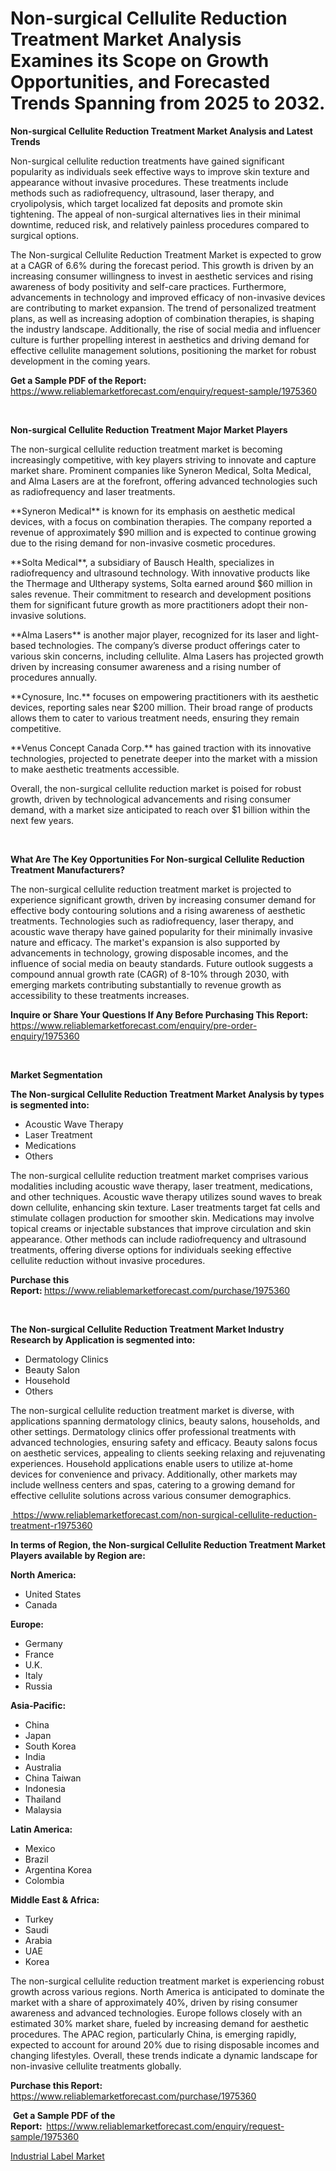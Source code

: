 <p><h1>Non-surgical Cellulite Reduction Treatment Market Analysis Examines its Scope on Growth Opportunities, and Forecasted Trends Spanning from 2025 to 2032.</h1></p><p><strong>Non-surgical Cellulite Reduction Treatment Market Analysis and Latest Trends</strong></p>
<p><p>Non-surgical cellulite reduction treatments have gained significant popularity as individuals seek effective ways to improve skin texture and appearance without invasive procedures. These treatments include methods such as radiofrequency, ultrasound, laser therapy, and cryolipolysis, which target localized fat deposits and promote skin tightening. The appeal of non-surgical alternatives lies in their minimal downtime, reduced risk, and relatively painless procedures compared to surgical options.</p><p>The Non-surgical Cellulite Reduction Treatment Market is expected to grow at a CAGR of 6.6% during the forecast period. This growth is driven by an increasing consumer willingness to invest in aesthetic services and rising awareness of body positivity and self-care practices. Furthermore, advancements in technology and improved efficacy of non-invasive devices are contributing to market expansion. The trend of personalized treatment plans, as well as increasing adoption of combination therapies, is shaping the industry landscape. Additionally, the rise of social media and influencer culture is further propelling interest in aesthetics and driving demand for effective cellulite management solutions, positioning the market for robust development in the coming years.</p></p>
<p><strong>Get a Sample PDF of the Report:&nbsp;</strong> <a href="https://www.reliablemarketforecast.com/enquiry/request-sample/1975360?utm_campaign=3171&utm_medium=2&utm_source=Github&utm_content=ia&utm_term=28032025&utm_id=non-surgical-cellulite-reduction-treatment">https://www.reliablemarketforecast.com/enquiry/request-sample/1975360</a></p>
<p>&nbsp;</p>
<p><strong>Non-surgical Cellulite Reduction Treatment Major Market Players</strong></p>
<p><p>The non-surgical cellulite reduction treatment market is becoming increasingly competitive, with key players striving to innovate and capture market share. Prominent companies like Syneron Medical, Solta Medical, and Alma Lasers are at the forefront, offering advanced technologies such as radiofrequency and laser treatments.</p><p>**Syneron Medical** is known for its emphasis on aesthetic medical devices, with a focus on combination therapies. The company reported a revenue of approximately $90 million and is expected to continue growing due to the rising demand for non-invasive cosmetic procedures.</p><p>**Solta Medical**, a subsidiary of Bausch Health, specializes in radiofrequency and ultrasound technology. With innovative products like the Thermage and Ultherapy systems, Solta earned around $60 million in sales revenue. Their commitment to research and development positions them for significant future growth as more practitioners adopt their non-invasive solutions.</p><p>**Alma Lasers** is another major player, recognized for its laser and light-based technologies. The company’s diverse product offerings cater to various skin concerns, including cellulite. Alma Lasers has projected growth driven by increasing consumer awareness and a rising number of procedures annually.</p><p>**Cynosure, Inc.** focuses on empowering practitioners with its aesthetic devices, reporting sales near $200 million. Their broad range of products allows them to cater to various treatment needs, ensuring they remain competitive.</p><p>**Venus Concept Canada Corp.** has gained traction with its innovative technologies, projected to penetrate deeper into the market with a mission to make aesthetic treatments accessible. </p><p>Overall, the non-surgical cellulite reduction market is poised for robust growth, driven by technological advancements and rising consumer demand, with a market size anticipated to reach over $1 billion within the next few years.</p></p>
<p>&nbsp;</p>
<p><strong>What Are The Key Opportunities For Non-surgical Cellulite Reduction Treatment Manufacturers?</strong></p>
<p><p>The non-surgical cellulite reduction treatment market is projected to experience significant growth, driven by increasing consumer demand for effective body contouring solutions and a rising awareness of aesthetic treatments. Technologies such as radiofrequency, laser therapy, and acoustic wave therapy have gained popularity for their minimally invasive nature and efficacy. The market's expansion is also supported by advancements in technology, growing disposable incomes, and the influence of social media on beauty standards. Future outlook suggests a compound annual growth rate (CAGR) of 8-10% through 2030, with emerging markets contributing substantially to revenue growth as accessibility to these treatments increases.</p></p>
<p><strong>Inquire or Share Your Questions If Any Before Purchasing This Report:</strong> <a href="https://www.reliablemarketforecast.com/enquiry/pre-order-enquiry/1975360?utm_campaign=3171&utm_medium=2&utm_source=Github&utm_content=ia&utm_term=28032025&utm_id=non-surgical-cellulite-reduction-treatment">https://www.reliablemarketforecast.com/enquiry/pre-order-enquiry/1975360</a></p>
<p>&nbsp;</p>
<p><strong>Market Segmentation</strong></p>
<p><strong>The Non-surgical Cellulite Reduction Treatment Market Analysis by types is segmented into:</strong></p>
<p><ul><li>Acoustic Wave Therapy</li><li>Laser Treatment</li><li>Medications</li><li>Others</li></ul></p>
<p><p>The non-surgical cellulite reduction treatment market comprises various modalities including acoustic wave therapy, laser treatment, medications, and other techniques. Acoustic wave therapy utilizes sound waves to break down cellulite, enhancing skin texture. Laser treatments target fat cells and stimulate collagen production for smoother skin. Medications may involve topical creams or injectable substances that improve circulation and skin appearance. Other methods can include radiofrequency and ultrasound treatments, offering diverse options for individuals seeking effective cellulite reduction without invasive procedures.</p></p>
<p><strong>Purchase this Report:&nbsp;</strong><a href="https://www.reliablemarketforecast.com/purchase/1975360?utm_campaign=3171&utm_medium=2&utm_source=Github&utm_content=ia&utm_term=28032025&utm_id=non-surgical-cellulite-reduction-treatment">https://www.reliablemarketforecast.com/purchase/1975360</a></p>
<p>&nbsp;</p>
<p><strong>The Non-surgical Cellulite Reduction Treatment Market Industry Research by Application is segmented into:</strong></p>
<p><ul><li>Dermatology Clinics</li><li>Beauty Salon</li><li>Household</li><li>Others</li></ul></p>
<p><p>The non-surgical cellulite reduction treatment market is diverse, with applications spanning dermatology clinics, beauty salons, households, and other settings. Dermatology clinics offer professional treatments with advanced technologies, ensuring safety and efficacy. Beauty salons focus on aesthetic services, appealing to clients seeking relaxing and rejuvenating experiences. Household applications enable users to utilize at-home devices for convenience and privacy. Additionally, other markets may include wellness centers and spas, catering to a growing demand for effective cellulite solutions across various consumer demographics.</p></p>
<p><a href="https://www.reliablemarketforecast.com/non-surgical-cellulite-reduction-treatment-r1975360?utm_campaign=3171&utm_medium=2&utm_source=Github&utm_content=ia&utm_term=28032025&utm_id=non-surgical-cellulite-reduction-treatment">&nbsp;https://www.reliablemarketforecast.com/non-surgical-cellulite-reduction-treatment-r1975360</a></p>
<p><strong>In terms of Region, the Non-surgical Cellulite Reduction Treatment Market Players available by Region are:</strong></p>
<p>
    <p> <strong> North America: </strong>
        <ul>
            <li>United States</li>
            <li>Canada</li>
        </ul>
        </p> 
    <p> <strong> Europe: </strong>
        <ul>
            <li>Germany</li>
            <li>France</li>
            <li>U.K.</li>
            <li>Italy</li>
            <li>Russia</li>
        </ul>
        </p> 
    <p> <strong> Asia-Pacific: </strong>
        <ul>
            <li>China</li>
            <li>Japan</li>
            <li>South Korea</li>
            <li>India</li>
            <li>Australia</li>
            <li>China Taiwan</li>
            <li>Indonesia</li>
            <li>Thailand</li>
            <li>Malaysia</li>
        </ul>
        </p> 
    <p> <strong> Latin America: </strong>
        <ul>
            <li>Mexico</li>
            <li>Brazil</li>
            <li>Argentina Korea</li>
            <li>Colombia</li>
        </ul>
        </p> 
    <p> <strong> Middle East & Africa: </strong>
        <ul>
            <li>Turkey</li>
            <li>Saudi</li>
            <li>Arabia</li>
            <li>UAE</li>
            <li>Korea</li>
        </ul>
    </p>
    </p>
<p><p>The non-surgical cellulite reduction treatment market is experiencing robust growth across various regions. North America is anticipated to dominate the market with a share of approximately 40%, driven by rising consumer awareness and advanced technologies. Europe follows closely with an estimated 30% market share, fueled by increasing demand for aesthetic procedures. The APAC region, particularly China, is emerging rapidly, expected to account for around 20% due to rising disposable incomes and changing lifestyles. Overall, these trends indicate a dynamic landscape for non-invasive cellulite treatments globally.</p></p>
<p><strong>Purchase this Report: </strong><a href="https://www.reliablemarketforecast.com/purchase/1975360?utm_campaign=3171&utm_medium=2&utm_source=Github&utm_content=ia&utm_term=28032025&utm_id=non-surgical-cellulite-reduction-treatment">https://www.reliablemarketforecast.com/purchase/1975360</a></p>
<p>&nbsp;<strong>Get a Sample PDF of the Report:&nbsp;&nbsp;</strong><a href="https://www.reliablemarketforecast.com/enquiry/request-sample/1975360?utm_campaign=3171&utm_medium=2&utm_source=Github&utm_content=ia&utm_term=28032025&utm_id=non-surgical-cellulite-reduction-treatment">https://www.reliablemarketforecast.com/enquiry/request-sample/1975360</a></p>
<p><strong></strong></p>
<p><p><a href="https://github.com/theyasnare5w/Market-Research-Report-List-1/blob/main/industrial-label-market.md?utm_campaign=3171&utm_medium=2&utm_source=Github&utm_content=ia&utm_term=28032025&utm_id=non-surgical-cellulite-reduction-treatment">Industrial Label Market</a></p></p>